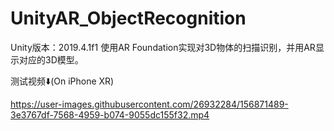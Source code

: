 # UnityAR_ObjectRecognition

Unity版本：2019.4.1f1
使用AR Foundation实现对3D物体的扫描识别，并用AR显示对应的3D模型。

测试视频⬇️(On iPhone XR)

https://user-images.githubusercontent.com/26932284/156871489-3e3767df-7568-4959-b074-9055dc155f32.mp4

